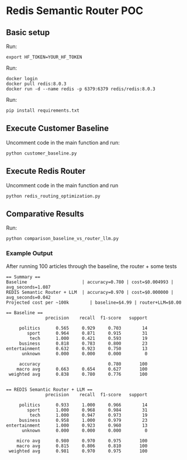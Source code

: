 # Redis Semantic Router POC

## Basic setup

Run:
```shell
export HF_TOKEN=YOUR_HF_TOKEN
```

Run:
```shell
docker login
docker pull redis:8.0.3
docker run -d --name redis -p 6379:6379 redis/redis:8.0.3
```

Run:
```shell
pip install requirements.txt
```

## Execute Customer Baseline

Uncomment code in the main function and run:
```shell
python customer_baseline.py
```
## Execute Redis Router

Uncomment code in the main function and run
```shell
python redis_routing_optimization.py
```

## Comparative Results

Run:
```shell
python comparison_baseline_vs_router_llm.py
```

### Example Output

After running 100 articles through the baseline, the router + some tests
```shell
== Summary ==
Baseline                     | accuracy=0.780 | cost=$0.004993 | avg_seconds=1.087
REDIS Semantic Router + LLM  | accuracy=0.970 | cost=$0.000000 | avg_seconds=0.042
Projected cost per ~100k        | baseline=$4.99 | router+LLM=$0.00

== Baseline ==
               precision    recall  f1-score   support

     politics      0.565     0.929     0.703        14
        sport      0.964     0.871     0.915        31
         tech      1.000     0.421     0.593        19
     business      0.818     0.783     0.800        23
entertainment      0.632     0.923     0.750        13
      unknown      0.000     0.000     0.000         0

     accuracy                          0.780       100
    macro avg      0.663     0.654     0.627       100
 weighted avg      0.838     0.780     0.776       100


== REDIS Semantic Router + LLM ==
               precision    recall  f1-score   support

     politics      0.933     1.000     0.966        14
        sport      1.000     0.968     0.984        31
         tech      1.000     0.947     0.973        19
     business      0.958     1.000     0.979        23
entertainment      1.000     0.923     0.960        13
      unknown      0.000     0.000     0.000         0

    micro avg      0.980     0.970     0.975       100
    macro avg      0.815     0.806     0.810       100
 weighted avg      0.981     0.970     0.975       100
```

